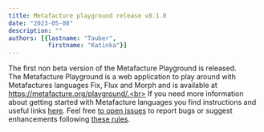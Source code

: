 ```yaml
---
title: Metafacture playground release v0.1.0
date: "2023-05-08"
description: ""
authors: [{lastname: "Tauber",
           firstname: "Katinka"}]
---
```


The first non beta version of the Metafacture Playground is released.<br>
The Metafacture Playground is a web application to play around with Metafactures languages Fix, Flux and Morph and is available at https://metafacture.org/playground/.<br>
If you need more information about getting started with Metafacture languages you find instructions and useful links [here](https://metafacture.org/getting-started.html).
Feel free [to open issues](https://github.com/metafacture/metafacture-playground/issues/new) to report bugs or suggest enhancements following [these rules](https://github.com/metafacture/metafacture-playground/blob/main/CONTRIBUTING.md#how-can-i-contribute).
